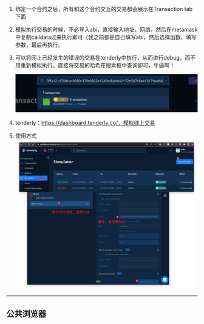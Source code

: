 1. 绑定一个合约之后，所有和这个合约交互的交易都会展示在Transaction tab下面

2. 模拟执行交易的时候，不必导入abi，直接输入地址，网络，然后在metamask中复制calldata过来执行即可（我之前都是自己填写abi，然后选择函数、填写参数，最后再执行。

3. 可以将网上已经发生的错误的交易在tenderly中执行，从而进行debug，而不用重新模拟执行。直接将交易的哈希在搜索框中查询即可，牛逼啊！

   ![image-20220523223141274](assets/image-20220523223141274.png)

4. tenderly：https://dashboard.tenderly.co/，模拟线上交易

5. 使用方式![u7zKBjCAdv](assets/u7zKBjCAdv.png)



---

## 公共浏览器

​	